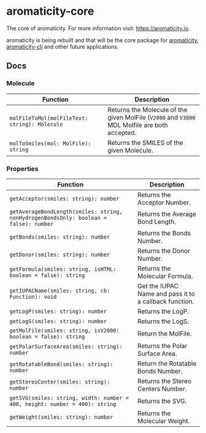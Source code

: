 # aromaticity-core

The core of aromaticity. For more information visit: <a href="https://aromaticity.io">https://aromaticity.io</a>.

aromaticity is being rebuilt and that will be the core package for <a href="https://aromaticity.io">aromaticity</a>, <a href="https://aromaticity.io/cli">aromaticity-cli</a> and other future applications.

## Docs

### Molecule

|Function|Description|
|---|---|
|`molFileToMol(molFileText: string): Molecule`|Returns the Molecule of the given MolFile (`V2000` and `V3000` MDL Molfile are both accepted.|
|`molToSmiles(mol: MolFile): string`|Returns the SMILES of the given Molecule.|

### Properties

|Function|Description|
|---|---|
|`getAcceptor(smiles: string): number`|Returns the Acceptor Number.|
|`getAverageBondLength(smiles: string, nonHydrogenBondsOnly: boolean = false): number`|Returns the Average Bond Length.|
|`getBonds(smiles: string): number`|Returns the Bonds Number.|
|`getDonor(smiles: string): number`|Returns the Donor Number.|
|`getFormula(smiles: string, isHTML: boolean = false): string`|Returns the Molecular Formula.|
|`getIUPACName(smiles: string, cb: Function): void`|Get the IUPAC Name and pass it to a callback function.|
|`getLogP(smiles: string): number`|Returns the LogP.|
|`getLogS(smiles: string): number`|Returns the LogS.|
|`getMolFile(smiles: string, isV2000: boolean = false): string`|Return the MolFile.|
|`getPolarSurfaceArea(smiles: string): number`|Returns the Polar Surface Area.|
|`getRotatableBond(smiles: string): number`|Return the Rotatable Bonds Number.|
|`getStereoCenter(smiles: string): number`|Returns the Stereo Centers Number.|
|`getSVG(smiles: string, width: number = 400, height: number = 400): string`|Returns the SVG.|
|`getWeight(smiles: string): number`|Returns the Molecular Weight.|